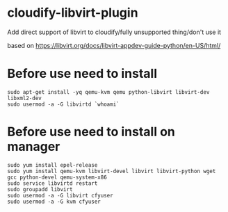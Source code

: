 # cloudify-libvirt-plugin
Add direct support of libvirt to cloudify/fully unsupported thing/don't use it

based on https://libvirt.org/docs/libvirt-appdev-guide-python/en-US/html/
# Before use need to install
```shell
sudo apt-get install -yq qemu-kvm qemu python-libvirt libvirt-dev libxml2-dev
sudo usermod -a -G libvirtd `whoami`
```

# Before use need to install on manager
```shell
sudo yum install epel-release
sudo yum install qemu-kvm libvirt-devel libvirt libvirt-python wget gcc python-devel qemu-system-x86
sudo service libvirtd restart
sudo groupadd libvirt
sudo usermod -a -G libvirt cfyuser
sudo usermod -a -G kvm cfyuser
```
